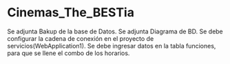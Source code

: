 # Cinemas_The_BESTia

Se adjunta Bakup de la base de Datos.
Se adjunta Diagrama de BD.
Se debe configurar la cadena de conexión en el proyecto de servicios(WebApplication1).
Se debe ingresar datos en la tabla funciones, para que se llene el combo de los horarios.
